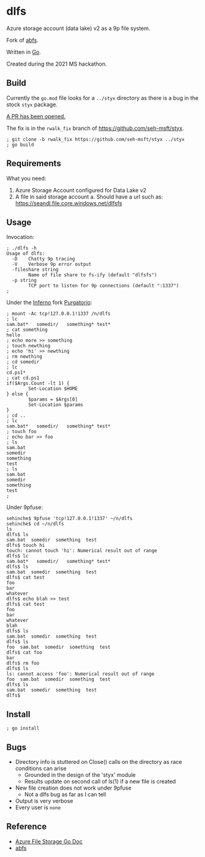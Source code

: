 # dlfs

Azure storage account (data lake) v2 as a 9p file system.

Fork of [abfs](https://github.com/seh-msft/abfs).

Written in [Go](https://golang.org).

Created during the 2021 MS hackathon.

## Build

Currently the `go.mod` file looks for a `../styx` directory as there is a bug in the stock `styx` package.

[A PR has been opened.](https://github.com/droyo/styx/pull/30)

The fix is in the `rwalk_fix` branch of <https://github.com/seh-msft/styx>. 

	; git clone -b rwalk_fix https://github.com/seh-msft/styx ../styx
	; go build

## Requirements

What you need:

1. Azure Storage Account configured for Data Lake v2
2. A file in said storage account
	a. Should have a url such as: https://seandl.file.core.windows.net/dlfsfs

## Usage

Invocation:

```
; ./dlfs -h
Usage of dlfs:
  -D	Chatty 9p tracing
  -V	Verbose 9p error output
  -fileshare string
    	Name of file share to fs-ify (default "dlfsfs")
  -p string
    	TCP port to listen for 9p connections (default ":1337")
;
```

Under the [Inferno](https://bitbucket.org/inferno-os/inferno-os) fork [Purgatorio](http://git.9front.org/plan9front/purgatorio/HEAD/info.html):

```
; mount -Ac tcp!127.0.0.1!1337 /n/dlfs
; lc
sam.bat*   somedir/   something* test*
; cat something
hello
; echo more >> something
; touch newthing
; echo 'hi' >> newthing
; rm newthing
; cd somedir
; lc
cd.ps1*
; cat cd.ps1
if($Args.Count -lt 1) {
        Set-Location $HOME
} else {
        $params = $Args[0]
        Set-Location $params
}
; cd ..
; lc
sam.bat*   somedir/   something* test*
; touch foo
; echo bar >> foo
; ls
sam.bat
somedir
something
test
; ls
sam.bat
somedir
something
test
;
```

Under 9pfuse:

```
sehinche$ 9pfuse 'tcp!127.0.0.1!1337' ~/n/dlfs
sehinche$ cd ~/n/dlfs
ls
dlfs$ ls
sam.bat  somedir  something  test
dlfs$ touch hi
touch: cannot touch 'hi': Numerical result out of range
dlfs$ lc
sam.bat*   somedir/   something* test*
dlfs$ ls
sam.bat  somedir  something  test
dlfs$ cat test
foo
bar
whatever
dlfs$ echo blah >> test
dlfs$ cat test
foo
bar
whatever
blah
dlfs$ ls
sam.bat  somedir  something  test
dlfs$ ls
foo  sam.bat  somedir  something  test
dlfs$ cat foo
bar
dlfs$ rm foo
dlfs$ ls
ls: cannot access 'foo': Numerical result out of range
foo  sam.bat  somedir  something  test
dlfs$ ls
sam.bat  somedir  something  test
dlfs$
```

## Install

	; go install

## Bugs

- Directory info is stuttered on Close() calls on the directory as race conditions can arise
	- Grounded in the design of the 'styx' module
	- Results update on second call of ls(1) if a new file is created
- New file creation does not work under 9pfuse
	- Not a dlfs bug as far as I can tell
- Output is very verbose
- Every user is `none`

## Reference

- [Azure File Storage Go Doc](https://pkg.go.dev/github.com/Azure/azure-storage-file-go/azfile)
- [abfs](https://github.com/seh-msft/abfs)
